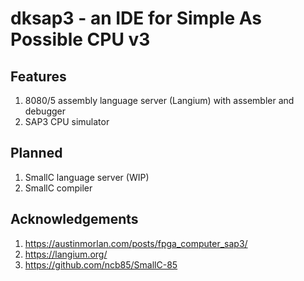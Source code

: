 # dksap3 - an IDE for Simple As Possible CPU v3

## Features

1. 8080/5 assembly language server (Langium) with assembler and debugger
2. SAP3 CPU simulator

## Planned

1. SmallC language server (WIP)
2. SmallC compiler

## Acknowledgements

1. https://austinmorlan.com/posts/fpga_computer_sap3/
2. https://langium.org/
3. https://github.com/ncb85/SmallC-85

